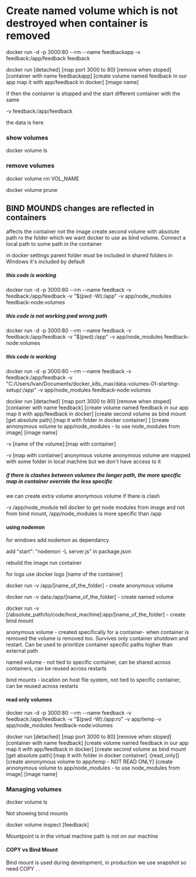 # Create named volume which is not destroyed when container is removed

docker run -d -p 3000:80 --rm --name feedbackapp -v feedback:/app/feedback feedback

docker run [detached] [map port 3000 to 80] [remove when stoped] [container with name feedbackapp] [create volume named feedback in our app map it with app/feedback in docker] [image name]

if then the container is stopped and the start different container with the same

-v feedback:/app/feedback

the data is here

### show volumes

docker volume ls

### remove volumes

docker volume rm VOL_NAME

docker volume prune

## BIND MOUNDS changes are reflected in containers

affects the container not the image
create second volume with absolute path ro the folder which we want docker to use as bind volume. Connect a local path to some path in the container

in docker settings parent folder must be included in shared folders
in Windows it's included by default

##### this code is working

docker run -d -p 3000:80 --rm --name feedback -v feedback:/app/feedback -v "$(pwd -W):/app" -v app/node_modules feedback-node:volumes

##### this code is not working pwd wrong path

docker run -d -p 3000:80 --rm --name feedback -v feedback:/app/feedback -v "$(pwd):/app" -v app/node_modules feedback-node:volumes

##### this code is working

docker run -d -p 3000:80 --rm --name feedback -v feedback:/app/feedback -v "C:/Users/Ivan/Documents/docker_k8s_max/data-volumes-01-starting-setup/:/app" -v app/node_modules feedback-node:volumes

docker run [detached] [map port 3000 to 80] [remove when stoped] [container with name feedback] [create volume named feedback in our app map it with app/feedback in docker] [create second volume as bind mount [get absolute path]:[map it with folder in docker container] ] [create annonymous volume to app/node_modules - to use node_modules from image] [image name]

-v [name of the volume]:[map with container]

-v [map with container] anonymous volume
anonymous volume are mapped with some folder in local machine but we don't have access to it

##### if there is clashes between volumes the longer path, the more specific map in container override the less specific

we can create extra volume anonymous volume if there is clash

-v /app/node_module tell docker to get node modules from image and not from bind mount, /app/node_modules is more specific than /app

#### using nodemon

for windows
add nodemon as dependancy

add "start": "nodemon -L server.js" in package.json

rebuild the image
run container

for logs use
docker logs [name of the container]

docker run -v /app/[name_of_the_folder] - create anonymous volume

docker run -v data:/app/[name_of_the_folder] - create named volume

docker run -v [/absolute_path/to/code/host_machine]:app/[name_of_the_folder] - create bind mount

anonymous volume - created specifically for a container- when container is removed the volume is removed too. Survives only container shutdown and restart. Can be used to prioritize container specific paths higher than external path

named volume - not tied to specific container, can be shared across containers, can be reused across restarts

bind mounts - location on host file system, not tied to specific container, can be reused across restarts

#### read only volumes

docker run -d -p 3000:80 --rm --name feedback -v feedback:/app/feedback -v "$(pwd -W):/app:ro" -v app/temp -v app/node_modules feedback-node:volumes

docker run [detached] [map port 3000 to 80] [remove when stoped] [container with name feedback] [create volume named feedback in our app map it with app/feedback in docker] [create second volume as bind mount [get absolute path]:[map it with folder in docker container] :[read_only]] [create annonymous volume to app/temp - NOT READ ONLY] [create annonymous volume to app/node_modules - to use node_modules from image] [image name]

### Managing volumes

docker volume ls

Not showing bind mounts

docker volume inspect [feedback]

Mountpoint is in the virtual machine path is not on our machine

#### COPY vs Bind Mount

Bind mount is used during development, in production we use snapshot so need COPY . .
